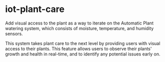 # iot-plant-care
Add visual access to the plant as a way to iterate on the Automatic Plant watering system, which consists of moisture, temperature, and humidity sensors.

This system takes plant care to the next level by providing users with visual access to their plants. 
This feature allows users to observe their plants' growth and health in real-time, and to identify any potential issues early on.
